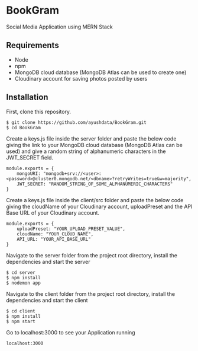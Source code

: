 # BookGram
Social Media Application using MERN Stack

## Requirements
- Node
- npm
- MongoDB cloud database (MongoDB Atlas can be used to create one)
- Cloudinary account for saving photos posted by users

## Installation
First, clone this repository.
```
$ git clone https://github.com/ayushdata/BookGram.git
$ cd BookGram
```

Create a keys.js file inside the server folder and paste the below code giving the link to your MongoDB cloud database (MongoDB Atlas can be used) and give a random string of alphanumeric characters in the JWT_SECRET field.
```
module.exports = {
    mongoURI: "mongodb+srv://<user>:<password>@cluster0.mongodb.net/<dbname>?retryWrites=true&w=majority",
    JWT_SECRET: "RANDOM_STRING_OF_SOME_ALPHANUMERIC_CHARACTERS"
}
```

Create a keys.js file inside the client/src folder and paste the below code giving the cloudName of your Cloudinary account, uploadPreset and the API Base URL of your Cloudinary account.
```
module.exports = {
    uploadPreset: "YOUR_UPLOAD_PRESET_VALUE",
    cloudName: "YOUR_CLOUD_NAME",
    API_URL: "YOUR_API_BASE_URL"
}
```

Navigate to the server folder from the project root directory, install the dependencies and start the server
```
$ cd server
$ npm install
$ nodemon app
```

Navigate to the client folder from the project root directory, install the dependencies and start the client
```
$ cd client
$ npm install
$ npm start
```

Go to localhost:3000 to see your Application running
```
localhost:3000
```
